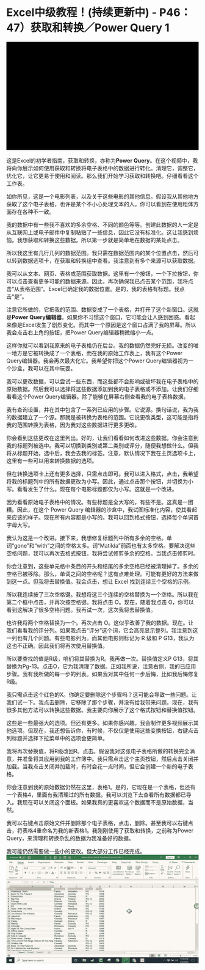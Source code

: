 # Excel中级教程！(持续更新中) - P46：47）获取和转换／Power Query 1 

![](img/acec3a93d9b497450000e00a04171fff_0.png)

这是Excel的初学者指南，获取和转换，亦称为**Power Query**。在这个视频中，我将向你展示如何使用获取和转换将电子表格中的数据进行转化。清理它，调整它，优化它，让它更易于使用和阅读。那么我们开始学习获取和转换吧。仔细看看这个工作表。

如你所见，这是一个电影列表，以及关于这些电影的其他信息。假设我从其他地方获取了这个电子表格，也许是某个不小心处理文本的人。你可以看到在使用粗体方面存在各种不一致。

我的数据中有一些我不喜欢的多余空格、不同的颜色等等。创建此数据的人一定是从互联网上或电子邮件中复制粘贴了一些信息，因此它没有标准化。这让我感到烦恼。我想获取和转换这些数据。所以第一步就是简单地在数据的某处点击。

所以我这里有几行几列的数据范围。我只需在数据范围内的某个位置点击，然后可以转到数据选项卡，在获取和转换组中查看。我注意到有多个来源可以获取数据。

我可以从文本、网页、表格或范围获取数据。这里有一个按钮，一个下拉按钮，你可以点击查看更多可能的数据来源。因此，再次确保我已点击某个范围，我将点击“从表格范围”。Excel已确定我的数据位置。是的，我的表格有标题。我点击“是”。

注意它所做的，它把我的范围、数据变成了一个表格，并打开了这个新窗口。这就是**Power Query编辑器**。如果你不习惯这个窗口，它可能会让人感到困惑。看起来像是Excel发生了剧烈变化。而其中一个原因是这个窗口占满了我的屏幕。所以我会点击右上角的按钮，把Power Query编辑器稍微缩小一点。

这样你就可以看到我原来的电子表格仍在后台。我的数据仍然完好无损。改变的唯一地方是它被转换成了一个表格，而在我的原始工作表上，我有这个Power Query编辑器。我会再次最大化它。我希望你把这个Power Query编辑器视为一个沙盒，我可以在其中玩耍。

我可以更改数据，可以尝试一些东西，而这些都不会影响或破坏我在电子表格中的原始数据。然后我可以选择将这些数据添加到我的电子表格或不添加。让我们仔细看看这个Power Query编辑器。除了能够在屏幕右侧查看我的电子表格数据。

我有查询设置，并在其中包含了一系列已应用的步骤。它说源。换句话说，我为我的数据建立了一个源。那就是被转换为表格的范围。它说更改类型，这可能是指将我的范围转换为表格，因为我对这些数据进行更多更改。

你会看到这些更改在这里列出。好的，让我们看看如何改进这些数据。你会注意到我的标题列被选中。我可以切换到类别或第二类别或评分，随便我想做什么。但我将从标题开始，选中后，我会去我的标签。注意，默认情况下我在主页选项卡上，这里有一些可以用来转换数据的选项。

但在转换选项卡上还有更多选择，只需点击即可。我可以进入格式，点击，我希望将我的标题列中的所有数据更改为小写。因此，通过点击那个按钮，并切换为小写。看看发生了什么。现在每个电影标题都仅为小写。这就是一个改进。

因为看看原始电子表格中的情况。有些标题是全大写的，有些不是。这真是一团糟。因此，在这个 Power Query 编辑器的沙盒中，我试图标准化内容，使其看起来应该的样子。现在所有内容都是小写的。我可以回到格式按钮，选择每个单词首字母大写。

我认为这是一个改进。接下来，我想修复标题列中所有多余的空格。单词“gone”和“with”之间的空格太多。词“Matilda”前面也有太多空格。要解决这些空格问题，我可以再次去格式按钮。我将尝试修剪多余的空格。当我点击修剪时。

你会注意到，这些单元格中条目的开头和结尾的多余空格已经被清理掉了。多余的空格已被移除。那么，单词之间的空格呢？这有点难处理。可能有更好的方法来做到这一点。但我将去替换值。我会点击，想让 Excel 找到连续三个空格的示例。

所以我连续按了三次空格键。我想将这三个连续的空格替换为一个空格。所以我在第二个框中点击，并再次按空格键。我将点击 O。现在，随着我点击 O，你可以看到这解决了很多空格问题。我再试一次，这次我将去替换值。

也许我将两个空格替换为一个。再次点击 O。这似乎改善了我的数据。现在。让我们看看我的评分列。如果我点击“评分”这个词，它会高亮显示整列。我注意到这一列也有几个问题。有些电影列为。而其他电影则标记为 R 级和 P G13，我认为这也不正确。因此我们将再次使用替换值。

所以要查找的值是R级，咱们将其替换为R。我再做一次。替换值定义P G13，将其替换为Pg-13。点击O，它为我清理了数据。正如我所说，注意右侧，我的已应用步骤。我有我所做的每一步的列表。如果我对其中任何一步后悔，比如我后悔修复R级。

我只需点击这个红色的X。你确定要删除这个步骤吗？这可能会导致一些问题。让我们试一下。我点击删除，它移除了那个步骤，并没有给我带来问题。现在，我有很多其他方法可以转换这些数据。我主要向你展示了这个格式按钮和替换值按钮。

这些是一些最强大的选项。但还有更多。如果你感兴趣，我会制作更多视频展示其他选项。但现在，我还想告诉你，有时候，不仅仅是使用这些变换按钮，右键点击列标题并选择下拉菜单中的选项会更简单。

我将再次替换值，将R级改回R。点击。假设我对这张电子表格所做的转换完全满意，并准备将其应用到我的工作簿中。我只需点击这个主页按钮，然后点击关闭并加载。当我点击关闭并加载时，有时会花一点时间，但它会创建一个新的电子表格。

你会注意到我的原始数据仍然在这里，表格1。是的，它现在是一个表格，但还有一个表格4，里面有我清理过的所有数据。我可以浏览下去查看所有数据都已导入。我现在可以关闭这个面板。如果我真的更喜欢这个数据而不是原始数据，当然。

我可以右键点击原始文件并删除那个电子表格，点击，删除。甚至我可以右键点击，将表格4重命名为我的新表格1。我刚刚使用了获取和转换，之前称为Power Query，来清理和转换杂乱的数据为我准备好的数据。

我可能仍然需要做一些小的更改。但大部分工作已经完成。![](img/acec3a93d9b497450000e00a04171fff_2.png)
